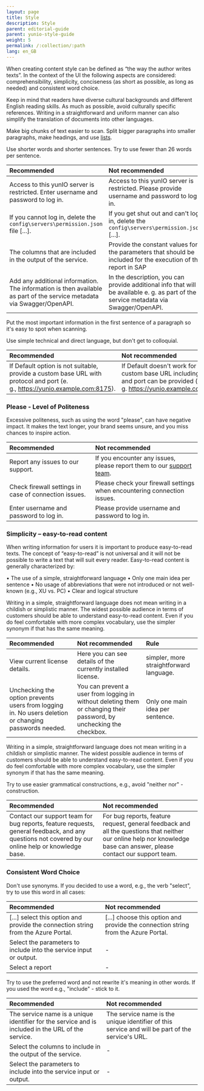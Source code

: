 ```yaml
---
layout: page
title: Style
description: Style
parent: editorial-guide
parent: yunio-style-guide
weight: 5
permalink: /:collection/:path
lang: en_GB
---
```


When creating content style can be defined as “the way the author writes texts”. In the context of the UI the following aspects are considered: comprehensibility, simplicity, conciseness (as short as possible, as long as needed) and consistent word choice.

Keep in mind that readers have diverse cultural backgrounds and different English reading skills. As much as possible, avoid culturally specific references. Writing in a straightforward and uniform manner can also simplify the translation of documents into other languages.

Make big chunks of text easier to scan. Split bigger paragraphs into smaller paragraphs, make headings, and use [lists](./yunio-style-guide/text-constructing#list).

Use shorter words and shorter sentences. Try to use fewer than 26 words per sentence.

| Recommended | Not recommended | 
| :------ |:--- |
|Access to this yunIO server is restricted. Enter username and password to log in. |Access to this yunIO server is restricted. Please provide username and password to log in.|
|If you cannot log in, delete the <code>config\servers\permission.json</code> file [...]. | If you get shut out and can't log in, delete the <code>config\servers\permission.json</code> [...]. |
|The columns that are included in the output of the service.|Provide the constant values for the parameters that should be included for the execution of the report in SAP|
|Add any additional information. The information is then available as part of the service metadata via Swagger/OpenAPI. | In the description, you can provide additional info that will be available e. g. as part of the service metadata via Swagger/OpenAPI.|

Put the most important information in the first sentence of a paragraph so it's easy to spot when scanning.

Use simple technical and direct language, but don't get to colloquial. 

| Recommended | Not recommended | 
| :------ |:--- |
|If Default option is not suitable, provide a custom base URL with protocol and port (e. g., https://yunio.example.com:8175). | If Default doesn't work for you, a custom base URL including protocol and port can be provided (e. g. https://yunio.example.com:8175).|

### Please - Level of Politeness
Excessive politeness, such as using the word "please", can have negative impact. It makes the text longer, your brand seems unsure, and you miss chances to inspire action. 

| Recommended | Not recommended | 
| :------ |:--- |
|Report any issues to our support.|If you encounter any issues, please report them to our <a href="https://support.theobald-software.com/">support team</a>.|
|Check firewall settings in case of connection issues.|Please check your firewall settings when encountering connection issues.|
|Enter username and password to log in.|Please provide username and password to log in.|


### Simplicity – easy-to-read content

When writing information for users it is important to produce easy-to-read texts. The concept of “easy-to-read” is not universal and it will not be possible to write a text that will suit every reader. Easy-to-read content is generally characterized by:  

• The use of a simple, straightforward language 
• Only one main idea per sentence 
• No usage of abbreviations that were not introduced or not well-known (e.g., XU vs. PC) 
• Clear and logical structure  

Writing in a simple, straightforward language does not mean writing in a childish or simplistic manner. The widest possible audience in terms of customers should be able to understand easy-to-read content. Even if you do feel comfortable with more complex vocabulary, use the simpler synonym if that has the same meaning.  

| Recommended | Not recommended | Rule|
| :------ |:--- |:---|
|View current license details.| Here you can see details of the currently installed license.|simpler, more straightforward language.|
|Unchecking the option prevents users from logging in. No users deletion or changing passwords needed.|You can prevent a user from logging in without deleting them or changing their password, by unchecking the checkbox.|Only one main idea per sentence.|

Writing in a simple, straightforward language does not mean writing in a childish or simplistic manner. The widest possible audience in terms of customers should be able to understand easy-to-read content. Even if you do feel comfortable with more complex vocabulary, use the simpler synonym if that has the same meaning.  

Try to use easier grammatical constructions, e.g., avoid "neither nor" - construction.

| Recommended | Not recommended | 
| :------ |:--- |
|Contact our support team for bug reports, feature requests, general feedback, and any questions not covered by our online help or knowledge base.|For bug reports, feature request, general feedback and all the questions that neither our online help nor knowledge base can answer, please contact our support team.|

### Consistent Word Choice

Don't use synonyms. 
If you decided to use a word, e.g., the verb "select", try to use this word in all cases:

| Recommended | Not recommended | 
| :------ |:--- |
|[...] select this option and provide the connection string from the Azure Portal.|[...] choose this option and provide the connection string from the Azure Portal.
|Select the parameters to include into the service input or output.| - |
|Select a report | - |

Try to use the preferred word and not rewrite it's meaning in other words. If you used the word e.g., "include" - stick to it.

| Recommended | Not recommended | 
| :------ |:--- |
|The service name is a unique identifier for the service and is included in the URL of the service.|The service name is the unique identifier of this service and will be part of the service's URL.|
|Select the columns to include in the output of the service. | - |
|Select the parameters to include into the service input or output. | - |